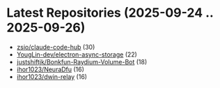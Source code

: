 # Latest Repositories (2025-09-24 .. 2025-09-26)

- [zsio/claude-code-hub](https://github.com/zsio/claude-code-hub) (30)
- [YougLin-dev/electron-async-storage](https://github.com/YougLin-dev/electron-async-storage) (22)
- [justshiftjk/Bonkfun-Raydium-Volume-Bot](https://github.com/justshiftjk/Bonkfun-Raydium-Volume-Bot) (18)
- [ihor1023/NeuraDfu](https://github.com/ihor1023/NeuraDfu) (16)
- [ihor1023/dwin-relay](https://github.com/ihor1023/dwin-relay) (16)
